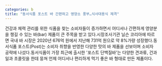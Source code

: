 ```yaml
---
categories: b
title: "동서식품 포스트 바 간편하고 영양소 풍부…식사대용식 제격"
---
```

건강과 체력 관리를 위한 식품을 찾는 소비자들이 증가하면서 어디서나 간편하게 영양분을 챙길 수 있는 바(bar) 제품이 큰 주목을 받고 있다.시장조사기관 닐슨 코리아에 따르면 국내 바 시장은 2020년 676억 원에서 지난해 731억 원으로 약 8%가량 성장했다.동서식품 포스트(Post)는 소비자 취향을 반영한 다양한 맛의 바 제품을 선보이며 소비자 공략에 나섰다.동서식품이 가장 최근에 출시한 &#39;포스트 단백질바&#39;는 다양한 견과류, 건과일과 초콜릿을 한데 뭉쳐 언제 어디서나 편리하게 먹기 좋은 바 형태로 만든 제품이다.
